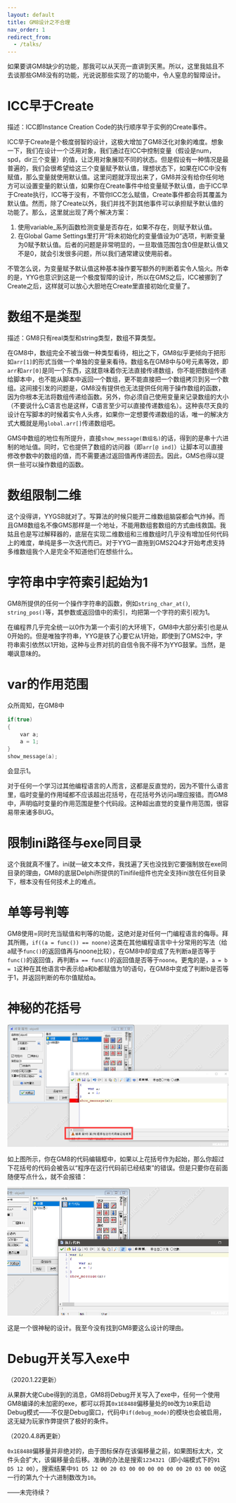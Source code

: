 ```yaml
---
layout: default
title: GM8设计之不合理
nav_order: 1
redirect_from:
  - /talks/
---
```


如果要讲GM8缺少的功能，那我可以从天亮一直讲到天黑。所以，这里我姑且不去谈那些GM8没有的功能，光说说那些实现了的功能中，令人窒息的智障设计。

# ICC早于Create

描述：ICC即Instance Creation Code的执行顺序早于实例的Create事件。

ICC早于Create是个极度弱智的设计，这极大增加了GM8泛化对象的难度。想象一下，我们在设计一个泛用对象，我们通过在ICC中控制变量（假设是num，spd，dir三个变量）的值，让泛用对象展现不同的状态。但是假设有一种情况是最普遍的，我们会很希望给这三个变量赋予默认值，理想状态下，如果在ICC中没有赋值，那么变量就使用默认值。这里问题就浮现出来了，GM8并没有给你任何地方可以设置变量的默认值，如果你在Create事件中给变量赋予默认值，由于ICC早于Create执行，ICC等于没有，不管你ICC怎么赋值，Create事件都会将其覆盖为默认值。然而，除了Create以外，我们并找不到其他事件可以承担赋予默认值的功能了。那么，这里就出现了两个解决方案：

1. 使用variable_系列函数检测变量是否存在，如果不存在，则赋予默认值。
2. 在Global Game Settings里打开“将未初始化的变量值设为0”选项，判断变量为0赋予默认值。后者的问题是非常明显的，一旦取值范围包含0但是默认值又不是0，就会引发很多问题，所以我们通常建议使用前者。

不管怎么说，为变量赋予默认值这种基本操作要写额外的判断着实令人恼火。所幸的是，YYG也意识到这是一个极度智障的设计，所以在GMS之后，ICC被挪到了Create之后，这样就可以放心大胆地在Create里直接初始化变量了。

# 数组不是类型

描述：GM8只有real类型和string类型，数组不算类型。

在GM8中，数组完全不被当做一种类型看待，相比之下，GM8似乎更倾向于把形如`arr[1]`的形式当做一个单独的变量来看待。数组名在GM8中与0号元素等效，即`arr`和`arr[0]`是同一个东西，这就意味着你无法直接传递数组，你不能把数组传递给脚本中，也不能从脚本中返回一个数组，更不能直接把一个数组拷贝到另一个数组。这间接引发的问题是，GM8没有提供也无法提供任何用于操作数组的函数，因为你根本无法将数组传递给函数。另外，你必须自己使用变量来记录数组的大小（不要说什么C语言也是这样，C语言至少可以直接传递数组名）。这种丧尽天良的设计在写脚本的时候着实令人头疼，如果你一定想要传递数组的话，唯一的解决方式大概就是用`global.arr[]`传递数组吧。

GMS中数组的地位有所提升，直接`show_message(数组名)`的话，得到的是串十六进制的地址值。同时，它也提供了数组的访问器（即`arr[@ ind]`）让脚本可以直接修改参数中的数组的值，而不需要通过返回值再传递回去。因此，GMS也得以提供一些可以操作数组的函数。

# 数组限制二维

这个没得讲，YYGSB就对了。写算法的时候只能开二维数组脑袋都会气炸掉。而且GM8数组名不像GMS那样是一个地址，不能用数组套数组的方式曲线救国。我姑且也是写过解释器的，底层在实现二维数组和三维数组时几乎没有增加任何代码上的难度，单纯是多一次迭代而已。对于YYG一直拖到GMS2Q4才开始考虑支持多维数组我个人是完全不知道他们在想些什么。

# 字符串中字符索引起始为1

GM8所提供的任何一个操作字符串的函数，例如`string_char_at()`, `string_pos()`等，其参数或返回值中的索引，均把第一个字符的索引视为1。

在编程界几乎完全统一以0作为第一个索引的大环境下，GM8中大部分索引也是从0开始的。但是唯独字符串，YYG是铁了心要它从1开始，即使到了GMS2中，字符串索引依然以1开始，这种与业界对抗的自信令我不得不为YYG鼓掌。当然，是嘲讽意味的。

# var的作用范围

众所周知，在GM8中

```c
if(true)
{
    var a;
    a = 1;
}
show_message(a);
```

会显示1。

对于任何一个学习过其他编程语言的人而言，这都是反直觉的，因为不管什么语言里，临时变量的作用域都不应该超出花括号，在花括号外访问a理应报错。而GM8中，声明临时变量的作用范围是整个代码段。这种超出直觉的变量作用范围，很容易带来诸多BUG。

# 限制ini路径与exe同目录

这个我就真不懂了。ini就一破文本文件，我找遍了天也没找到它要强制放在exe同目录的理由，GM8的底层Delphi所提供的Tinifile组件也完全支持ini放在任何目录下，根本没有任何技术上的难点。

# 单等号判等

GM8使用=同时充当赋值和判等的功能，这绝对是对任何一门编程语言的侮辱。拜其所赐，`if((a = func()) == noone)`这类在其他编程语言中十分常用的写法（给a赋予`func()`的返回值再与noone比较），在GM8中却变成了先判断a是否等于`func()`的返回值，再判断`a == func()`的返回值是否等于`noone`。更鬼的是，`a = b = 1`这种在其他语言中表示给a和b都赋值为1的语句，在GM8中变成了判断b是否等于1，并返回判断的布尔值赋给a。

# 神秘的花括号

![BUG](/assets/images/unreasonable/bug1.png)

如上图所示，你在GM8的代码编辑框中，如果以上花括号作为起始，那么你超过下花括号的代码会被告以“程序在这行代码前已经结束”的错误。但是只要你在前面随便写点什么，就不会报错：

![BUG](/assets/images/unreasonable/bug2.png)

这是一个很神秘的设计。我至今没有找到GM8要这么设计的理由。

# Debug开关写入exe中

（2020.1.22更新）

从果群大佬Cube得到的消息，GM8将Debug开关写入了exe中，任何一个使用GM8编译的未加密的exe，都可以将其`0x1E8488`偏移量处的`00`改为`10`来启动Debug模式——不仅是Debug窗口，代码中`if(debug_mode)`的模块也会被启用，这无疑为玩家作弊提供了极好的条件。

（2020.4.8再更新）

`0x1E8488`偏移量并非绝对的，由于图标保存在该偏移量之前，如果图标太大，文件头会扩大，该偏移量会后移。准确的办法是搜索`1234321`（即小端模式下的`91 D5 12 00`），搜索结果中`91 D5 12 00 20 03 00 00 00 00 00 00 20 03 00 00`这一行的第九个十六进制数改为`10`。

——未完待续？
